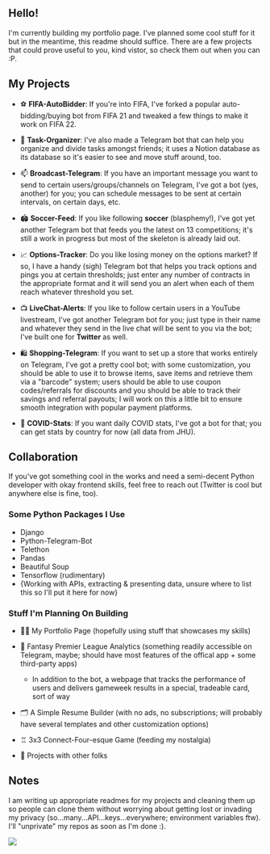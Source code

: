 ## Hello!

I'm currently building my portfolio page. I've planned some cool stuff for it but in the meantime, this readme should suffice. There are a few projects that could prove useful to you, kind vistor, so check them out when you can :P.

## My Projects

- ⚽️ **FIFA-AutoBidder**: If you're into FIFA, I've forked a popular auto-bidding/buying bot from FIFA 21 and tweaked a few things to make it work on FIFA 22.
 
- 📝 **Task-Organizer**: I've also made a Telegram bot that can help you organize and divide tasks amongst friends; it uses a Notion database as its database so it's easier to see and move stuff around, too.

- 📫 **Broadcast-Telegram**: If you have an important message you want to send to certain users/groups/channels on Telegram, I've got a bot (yes, another) for you; you can schedule messages to be sent at certain intervals, on certain days, etc.

- 🏟 **Soccer-Feed**: If you like following **soccer** (blasphemy!), I've got yet another Telegram bot that feeds you the latest on 13 competitions; it's still a work in progress but most of the skeleton is already laid out.

- 📈 **Options-Tracker**: Do you like losing money on the options market? If so, I have a handy (sigh) Telegram bot that helps you track options and pings you at certain thresholds; just enter any number of contracts in the appropriate format and it will send you an alert when each of them reach whatever threshold you set.

- 📺 **LiveChat-Alerts**: If you like to follow certain users in a YouTube livestream, I've got another Telegram bot for you; just type in their name and whatever they send in the live chat will be sent to you via the bot; I've built one for **Twitter** as well.

- 🛍 **Shopping-Telegram**: If you want to set up a store that works entirely on Telegram, I've got a pretty cool bot; with some customization, you should be able to use it to browse items, save items and retrieve them via a "barcode" system; users should be able to use coupon codes/referrals for discounts and you should be able to track their savings and referral payouts; I will work on this a little bit to ensure smooth integration with popular payment platforms.

- 🦠 **COVID-Stats**: If you want daily COVID stats, I've got a bot for that; you can get stats by country for now (all data from JHU).

## Collaboration

If you've got something cool in the works and need a semi-decent Python developer with okay frontend skills, feel free to reach out (Twitter is cool but anywhere else is fine, too).

### Some Python Packages I Use
- Django
- Python-Telegram-Bot
- Telethon
- Pandas
- Beautiful Soup
- Tensorflow (rudimentary)
- {Working with APIs, extracting & presenting data, unsure where to list this so I'll put it here for now}

### Stuff I'm Planning On Building
- 👨🏽 My Portfolio Page (hopefully using stuff that showcases my skills)

- 📰 Fantasy Premier League Analytics (something readily accessible on Telegram, maybe; should have most features of the offical app + some third-party apps)
    - In addition to the bot, a webpage that tracks the performance of users and delivers gameweek results in a special, tradeable card, sort of way

- 🗂 A Simple Resume Builder (with no ads, no subscriptions; will probably have several templates and other customization options)

- ♖ 3x3 Connect-Four-esque Game (feeding my nostalgia)

- 🤝 Projects with other folks

## Notes
I am writing up appropriate readmes for my projects and cleaning them up so people can clone them without worrying about getting lost or invading my privacy (so...many...API...keys...everywhere; environment variables ftw). I'll "unprivate" my repos as soon as I'm done :).

![](https://hit.yhype.me/github/profile?user_id=69670938)
